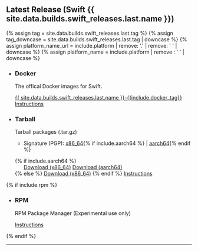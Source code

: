 ## Latest Release (Swift {{ site.data.builds.swift_releases.last.name }})

{% assign tag = site.data.builds.swift_releases.last.tag %}
{% assign tag_downcase = site.data.builds.swift_releases.last.tag | downcase %}
{% assign platform_name_url = include.platform | remove: '.' | remove: ' ' | downcase %}
{% assign platform_name = include.platform | remove : ' ' | downcase %}

<ul class="install-instruction">
  <li class="resource">
    <h3>Docker</h3>
    <p class="description">
      The offical Docker images for Swift.
    </p>
    <a href="https://hub.docker.com/_/swift" class="cta-secondary external">{{ site.data.builds.swift_releases.last.name }}-{{include.docker_tag}}</a>
    <a href="/install/linux/docker" class="cta-secondary">Instructions</a>
  </li>
  <li class="resource">
    <h3>Tarball</h3>
    <p class="description">
      Tarball packages (.tar.gz)
      <ul>
        <li>Signature (PGP): <a href="https://download.swift.org/{{ tag_downcase }}/{{ platform_name_url }}/{{ tag }}/{{ tag }}-{{ platform_name }}.tar.gz.sig" >x86_64</a>{% if include.aarch64 %} | <a href="https://download.swift.org/{{ tag_downcase }}/{{ platform_name_url }}-aarch64/{{ tag }}/{{ tag }}-{{ platform_name }}-aarch64.tar.gz.sig">aarch64</a>{% endif %}</li>
      </ul>
    </p>
    {% if include.aarch64 %}
    <ul class="install-instruction">
      <a href="https://download.swift.org/{{ tag_downcase }}/{{ platform_name_url }}/{{ tag }}/{{ tag }}-{{ platform_name }}.tar.gz" class="cta-secondary">Download (x86_64)</a>
      <a href="https://download.swift.org/{{ tag_downcase }}/{{ platform_name_url }}-aarch64/{{ tag }}/{{ tag }}-{{ platform_name }}-aarch64.tar.gz" class="cta-secondary">Download (aarch64)</a>
    </ul>
    {% else %}
    <a href="https://download.swift.org/{{ tag_downcase }}/{{ platform_name_url }}/{{ tag }}/{{ tag }}-{{ platform_name }}.tar.gz" class="cta-secondary">Download (x86_64)</a>
    {% endif %}
    <a href="/install/linux/tarball" class="cta-secondary">Instructions</a>
  </li>
</ul>

{% if include.rpm %}
  <ul class="install-instruction">
    <li class="resource featured">
      <h3>RPM</h3>
      <p class="description">
        RPM Package Manager (Experimental use only)
      </p>
      <a href="/install/linux/rpm" class="cta-secondary">Instructions</a>
    </li>
  </ul>
{% endif %}

<hr>
